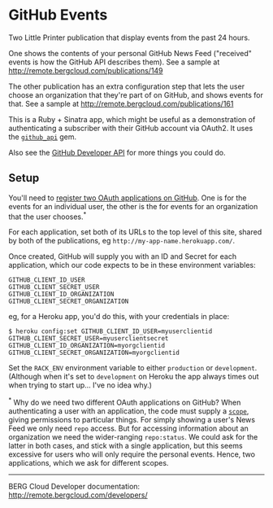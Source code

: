 # GitHub Events

Two Little Printer publication that display events from the past 24 hours. 

One shows the contents of your personal GitHub News Feed ("received" events is how the GitHub API describes them). See a sample at http://remote.bergcloud.com/publications/149

The other publication has an extra configuration step that lets the user choose an organization that they're part of on GitHub, and shows events for that. See a sample at http://remote.bergcloud.com/publications/161

This is a Ruby + Sinatra app, which might be useful as a demonstration of authenticating a subscriber with their GitHub account via OAuth2. It uses the [`github_api`](https://github.com/peter-murach/github/) gem.

Also see the [GitHub Developer API](http://developer.github.com/) for more things you could do.

## Setup

You'll need to [register two OAuth applications on GitHub](https://github.com/settings/applications/new). One is for the events for an individual user, the other is the for events for an organization that the user chooses.<sup>*</sup>

For each application, set both of its URLs to the top level of this site, shared by both of the publications, eg `http://my-app-name.herokuapp.com/`. 

Once created, GitHub will supply you with an ID and Secret for each application, which our code expects to be in these environment variables:

    GITHUB_CLIENT_ID_USER
    GITHUB_CLIENT_SECRET_USER
    GITHUB_CLIENT_ID_ORGANIZATION
    GITHUB_CLIENT_SECRET_ORGANIZATION

eg, for a Heroku app, you'd do this, with your credentials in place:

    $ heroku config:set GITHUB_CLIENT_ID_USER=myuserclientid GITHUB_CLIENT_SECRET_USER=myuserclientsecret GITHUB_CLIENT_ID_ORGANIZATION=myorgclientid GITHUB_CLIENT_SECRET_ORGANIZATION=myorgclientid

Set the `RACK_ENV` environment variable to either `production` or `development`. (Although when it's set to `development` on Heroku the app always times out when trying to start up... I've no idea why.)

<sup>*</sup> Why do we need two different OAuth applications on GitHub? When authenticating a user with an application, the code must supply a [`scope`](http://developer.github.com/v3/oauth/#scopes), giving permissions to particular things. For simply showing a user's News Feed we only need `repo` access. But for accessing information about an organization we need the wider-ranging `repo:status`. We could ask for the latter in both cases, and stick with a single application, but this seems excessive for users who will only require the personal events. Hence, two applications, which we ask for different scopes.

----

BERG Cloud Developer documentation: http://remote.bergcloud.com/developers/
